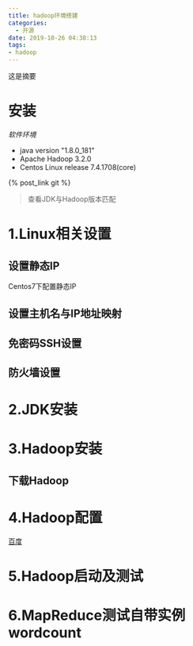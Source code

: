 ```yaml
---
title: hadoop环境搭建
categories:
  - 开源
date: 2019-10-26 04:38:13
tags:
- hadoop
---
```

这是摘要
<!-- more -->
# 安装
*软件环境*
* java version "1.8.0_181"
* Apache Hadoop 3.2.0
* Centos Linux release 7.4.1708(core)

{% post_link git %}

> 查看JDK与Hadoop版本匹配

# 1.Linux相关设置
## 设置静态IP
Centos7下配置静态IP
## 设置主机名与IP地址映射
## 免密码SSH设置
## 防火墙设置
# 2.JDK安装
# 3.Hadoop安装
## 下载Hadoop
# 4.Hadoop配置
[百度](docker "sdf")
# 5.Hadoop启动及测试
# 6.MapReduce测试自带实例wordcount